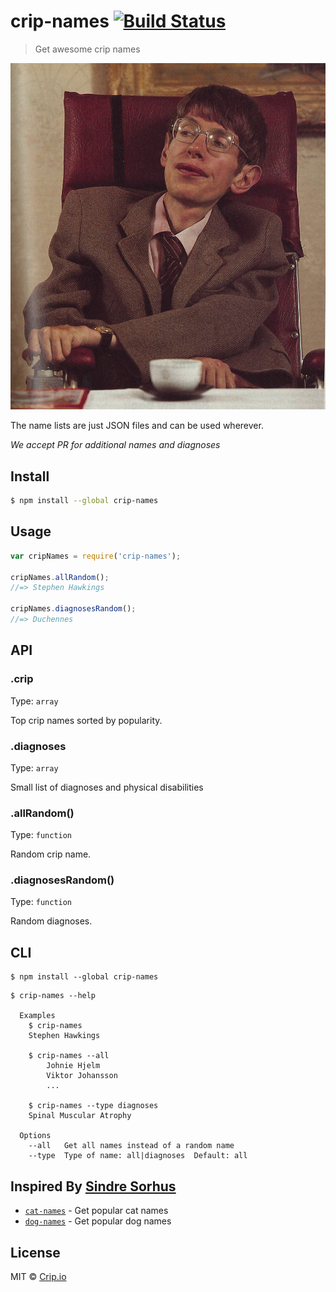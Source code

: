 # crip-names [![Build Status](https://travis-ci.org/crip/crip-names.svg)](https://travis-ci.org/crip/crip-names)

> Get awesome crip names

![Stephen Hawking](stephen-hawking.png)

The name lists are just JSON files and can be used wherever.

_We accept PR for additional names and diagnoses_

## Install

```sh
$ npm install --global crip-names
```

## Usage

```javascript
var cripNames = require('crip-names');

cripNames.allRandom();
//=> Stephen Hawkings

cripNames.diagnosesRandom();
//=> Duchennes
```

## API

### .crip

Type: `array`

Top crip names sorted by popularity.

### .diagnoses

Type: `array`

Small list of diagnoses and physical disabilities

### .allRandom()

Type: `function`

Random crip name.

### .diagnosesRandom()

Type: `function`

Random diagnoses.


## CLI

```
$ npm install --global crip-names
```

```
$ crip-names --help

  Examples
    $ crip-names
    Stephen Hawkings

    $ crip-names --all
		Johnie Hjelm
		Viktor Johansson
		...

    $ crip-names --type diagnoses
    Spinal Muscular Atrophy

  Options
    --all   Get all names instead of a random name
    --type  Type of name: all|diagnoses  Default: all
```

## Inspired By [Sindre Sorhus](http://sindresorhus.com)

- [`cat-names`](https://github.com/sindresorhus/cat-names) - Get popular cat names
- [`dog-names`](https://github.com/sindresorhus/dog-names) - Get popular dog names

## License

MIT © [Crip.io](http://crip.io/)
